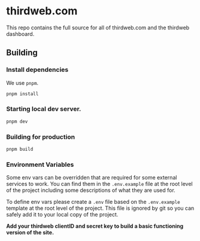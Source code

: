 # thirdweb.com

This repo contains the full source for all of thirdweb.com and the thirdweb dashboard.

## Building

### Install dependencies

We use `pnpm`.

```sh
pnpm install
```

### Starting local dev server.

```sh
pnpm dev
```

### Building for production

```sh
pnpm build
```

### Environment Variables

Some env vars can be overridden that are required for some external services to work. You can find them in the `.env.example` file at the root level of the project including some descriptions of what they are used for.

To define env vars please create a `.env` file based on the `.env.example` template at the root level of the project. This file is ignored by git so you can safely add it to your local copy of the project.

**Add your thirdweb clientID and secret key to build a basic functioning version of the site.**